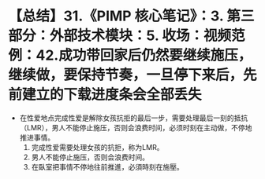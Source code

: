 # 【总结】31.《PIMP 核心笔记》：3. 第三部分：外部技术模块：5. 收场：视频范例：42.成功带回家后仍然要继续施压，继续做，要保持节奏，一旦停下来后，先前建立的下载进度条会全部丢失

-   在性爱地点完成性爱是解除女孩抗拒的最后一步，需要处理最后一刻的抵抗（LMR），男人不能停止施压，否则会浪费时间，必须时刻在主动做，不停地推进事情。
    1.  完成性爱需要处理女孩的抗拒，称为LMR。
    2.  男人不能停止施压，否则会浪费时间。
    3.  在臥室把事情不停地往前推進，必須時刻在施壓。